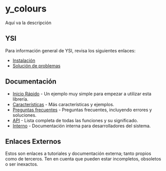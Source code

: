 # y_colours

Aquí va la descripción

## YSI

Para información general de YSI, revisa los siguientes enlaces:

* [Instalación](../instalacion.md)
* [Solución de problemas](../solucion-problemas.md)

## Documentación

* [Inicio Rápido](y_colours/inicio-rapido.md) - Un ejemplo muy simple para empezar a utilizar esta librería.
* [Características](y_colours/caracteristicas.md) - Más características y ejemplos.
* [Preguntas frecuentes](y_colours/preguntas-frecuentes.md) - Preguntas frecuentes, incluyendo errores y soluciones.
* [API](y_colours/api.md) - Lista completa de todas las funciones y su significado.
* [Interno](y_colours/interno.md) - Documentación interna para desarrolladores del sistema.

## Enlaces Externos

Estos son enlaces a tutoriales y documentación externa; tanto propios como de terceros. Ten en cuenta que pueden estar incompletos, obsoletos o ser inexactos.
